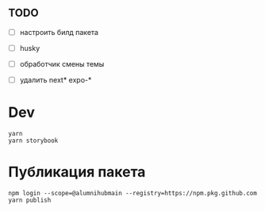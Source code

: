 TODO
----
- [ ] настроить билд пакета
- [ ] husky
- [ ] обработчик смены темы
- [ ] удалить next* expo-*


Dev
===
```
yarn
yarn storybook
```


Публикация пакета
=================
```
npm login --scope=@alumnihubmain --registry=https://npm.pkg.github.com
yarn publish
```
